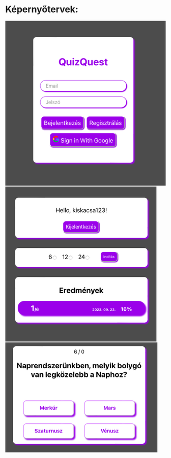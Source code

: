 # Képernyőtervek:

![Fogadó oldal](kepek/fogado.png)
![Főoldal](kepek/main.png)
![Quiz oldal](kepek/quiz.png)
